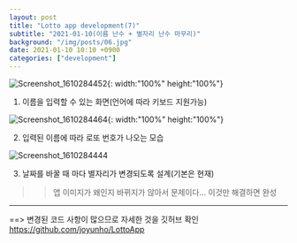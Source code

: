 ```yaml
---
layout: post
title: "Lotto app development(7)"
subtitle: "2021-01-10(이름 난수 + 별자리 난수 마무리)"
background: "/img/posts/06.jpg"
date: 2021-01-10 10:10 +0900
categories: ["development"]
---
```


![Screenshot_1610284452](https://user-images.githubusercontent.com/76092057/104123930-4224bf80-5391-11eb-8798-9aab783bdaf3.png){: width:"100%" height:"100%"}

1. 이름을 입력할 수 있는 화면(언어에 따라 키보드 지원가능)

![Screenshot_1610284464](https://user-images.githubusercontent.com/76092057/104123951-5ff22480-5391-11eb-9119-f2d908222558.png){: width:"100%" height:"100%"}

2. 입력된 이름에 따라 로또 번호가 나오는 모습

![Screenshot_1610284444](https://user-images.githubusercontent.com/76092057/104123964-6f716d80-5391-11eb-88f2-e8c2608f85b1.png)

3. 날짜를 바꿀 때 마다 별자리가 변경되도록 설계(기본은 현재)

>> 앱 이미지가 왜인지 바뀌지가 않아서 문제이다... 이것만 해결하면 완성

***

==> 변경된 코드 사항이 많으므로 자세한 것을 깃허브 확인<br>
https://github.com/joyunho/LottoApp

